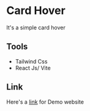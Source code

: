 # Card Hover

It's a simple card hover
## Tools

- Tailwind Css
- React Js/ Vite

## Link

Here's a [link]() for Demo website

